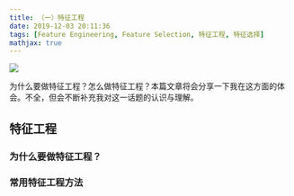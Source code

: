 ```yaml
---
title: （一）特征工程
date: 2019-12-03 20:11:36
tags: [Feature Engineering, Feature Selection, 特征工程, 特征选择]
mathjax: true
---
```


![](/images/moutain.jpg)

为什么要做特征工程？怎么做特征工程？本篇文章将会分享一下我在这方面的体会。不全，但会不断补充我对这一话题的认识与理解。

<!-- more -->

## 特征工程

### 为什么要做特征工程？


### 常用特征工程方法
